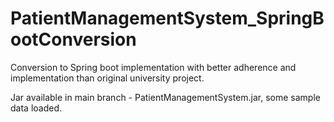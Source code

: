 # PatientManagementSystem_SpringBootConversion
Conversion to Spring boot implementation with better adherence and implementation than original university project. 

Jar available in main branch - PatientManagementSystem.jar, some sample data loaded.
